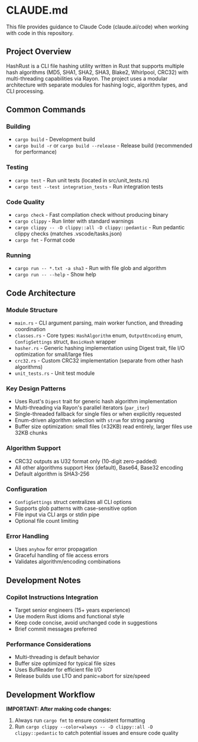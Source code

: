 # CLAUDE.md

This file provides guidance to Claude Code (claude.ai/code) when working with code in this repository.

## Project Overview

HashRust is a CLI file hashing utility written in Rust that supports multiple hash algorithms (MD5, SHA1, SHA2, SHA3, Blake2, Whirlpool, CRC32) with multi-threading capabilities via Rayon. The project uses a modular architecture with separate modules for hashing logic, algorithm types, and CLI processing.

## Common Commands

### Building
- `cargo build` - Development build
- `cargo build -r` or `cargo build --release` - Release build (recommended for performance)

### Testing
- `cargo test` - Run unit tests (located in src/unit_tests.rs)
- `cargo test --test integration_tests` - Run integration tests

### Code Quality
- `cargo check` - Fast compilation check without producing binary
- `cargo clippy` - Run linter with standard warnings
- `cargo clippy -- -D clippy::all -D clippy::pedantic` - Run pedantic clippy checks (matches .vscode/tasks.json)
- `cargo fmt` - Format code

### Running
- `cargo run -- *.txt -a sha3` - Run with file glob and algorithm
- `cargo run -- --help` - Show help

## Code Architecture

### Module Structure
- `main.rs` - CLI argument parsing, main worker function, and threading coordination
- `classes.rs` - Core types: `HashAlgorithm` enum, `OutputEncoding` enum, `ConfigSettings` struct, `BasicHash` wrapper
- `hasher.rs` - Generic hashing implementation using Digest trait, file I/O optimization for small/large files
- `crc32.rs` - Custom CRC32 implementation (separate from other hash algorithms)
- `unit_tests.rs` - Unit test module

### Key Design Patterns
- Uses Rust's `Digest` trait for generic hash algorithm implementation
- Multi-threading via Rayon's parallel iterators (`par_iter`)
- Single-threaded fallback for single files or when explicitly requested
- Enum-driven algorithm selection with `strum` for string parsing
- Buffer size optimization: small files (≤32KB) read entirely, larger files use 32KB chunks

### Algorithm Support
- CRC32 outputs as U32 format only (10-digit zero-padded)
- All other algorithms support Hex (default), Base64, Base32 encoding
- Default algorithm is SHA3-256

### Configuration
- `ConfigSettings` struct centralizes all CLI options
- Supports glob patterns with case-sensitive option
- File input via CLI args or stdin pipe
- Optional file count limiting

### Error Handling
- Uses `anyhow` for error propagation
- Graceful handling of file access errors
- Validates algorithm/encoding combinations

## Development Notes

### Copilot Instructions Integration
- Target senior engineers (15+ years experience)
- Use modern Rust idioms and functional style
- Keep code concise, avoid unchanged code in suggestions
- Brief commit messages preferred

### Performance Considerations
- Multi-threading is default behavior
- Buffer size optimized for typical file sizes
- Uses BufReader for efficient file I/O
- Release builds use LTO and panic=abort for size/speed

## Development Workflow

**IMPORTANT: After making code changes:**
1. Always run `cargo fmt` to ensure consistent formatting
2. Run `cargo clippy --color=always -- -D clippy::all -D clippy::pedantic` to catch potential issues and ensure code quality
